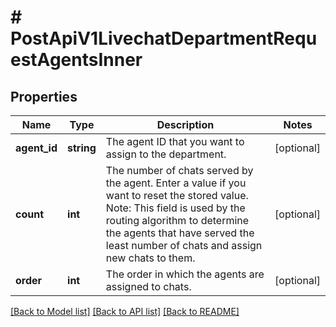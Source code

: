 # # PostApiV1LivechatDepartmentRequestAgentsInner

## Properties

Name | Type | Description | Notes
------------ | ------------- | ------------- | -------------
**agent_id** | **string** | The agent ID that you want to assign to the department. | [optional]
**count** | **int** | The number of chats served by the agent. Enter a value if you want to reset the stored value. Note: This field is used by the routing algorithm to determine the agents that have served the least number of chats and assign new chats to them. | [optional]
**order** | **int** | The order in which the agents are assigned to chats. | [optional]

[[Back to Model list]](../../README.md#models) [[Back to API list]](../../README.md#endpoints) [[Back to README]](../../README.md)
